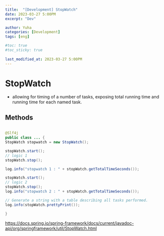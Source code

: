 ```yaml
---
title:  "[Development] StopWatch"
date: 2023-03-27 5:00PM
excerpt: "Dev"

author: Yuha
categories: [Development]
tags: [eng]

#toc: true
#toc_sticky: true
 
last_modified_at: 2023-03-27 5:00PM
---
```


# StopWatch
- allowing for timing of a number of tasks, exposing total running time and running time for each named task.

## Methods


```java

@Slf4j
public class ... {
StopWatch stopwatch = new StopWatch();

stopWatch.start();
// logic 1
stopWatch.stop();

log.info("stopwatch 1 : " + stopWatch.getTotalTimeSeconds());

stopWatch.start();
// logic 2
stopWatch.stop();
log.info("stopwatch 2 : " + stopWatch.getTotalTimeSeconds());

// Generate a string with a table describing all tasks performed.
log.info(stopWatch.prettyPrint());

}


```

<https://docs.spring.io/spring-framework/docs/current/javadoc-api/org/springframework/util/StopWatch.html>


